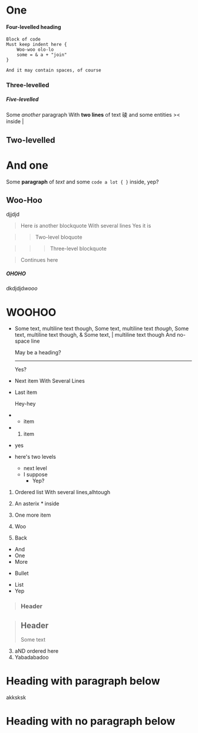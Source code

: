 One
======

#### Four-levelled heading

    Block of code
    Must keep indent here {
        Woo-woo olo-lo
        some = & a + "join"
    }

    And it may contain spaces, of course

### Three-levelled

##### Five-levelled

Some *another* paragraph
With __two lines__ of text &#x7890; and some entities &gt;&lt; inside &#124;

## Two-levelled

# And one

Some **paragraph** of _text_ and some `code a lot { }` inside, yep?

Woo-Hoo
-------

djjdjd

> Here *is* another blockquote
  With several lines
> Yes it is

>> Two-level bloquote

>>> Three-level blockquote

> Continues here

<h5>OHOHO</h5>

<div><html><span>dkdjdjd</span><em>wooo</em><h1>WOOHOO</h1></html></div>

<!-- comment -->


  * Some text, multiline text though, Some text, multiline text *though*, Some text, multiline text though, &amp; Some text, &#124; multiline text though
And no-space line

    May be a heading?

    -----

    Yes?

  * Next item
    With
  Several
    Lines

  * Last item

    Hey-hey
 * + item
 * 1. item
 * yes
 * here's two levels
    * next level
    * I suppose
        * Yep?



1. Ordered list
With several lines,alhtough
 1. An asterix * inside
 1. One more item

256. Woo
9. Back

* And
* One
* More
+ Bullet
- List
- Yep

> ### Header

> Header
> --------
> Some text

3. aND ordered here
4. Yabadabadoo

Heading with paragraph below
===========
akksksk

Heading with no paragraph below
===========

